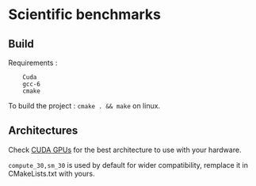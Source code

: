 # Scientific benchmarks

## Build

Requirements :
```
	Cuda
	gcc-6
	cmake
```


To build the project : ` cmake . && make ` on linux.



## Architectures

Check [CUDA GPUs](https://developer.nvidia.com/cuda-gpus) for the best architecture to use with your hardware.


`compute_30,sm_30` is used by default for wider compatibility, remplace it in CMakeLists.txt with yours.
